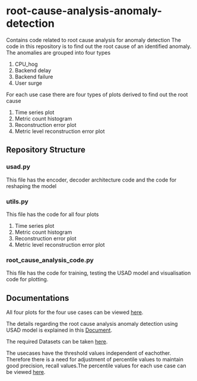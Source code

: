 # root-cause-analysis-anomaly-detection
Contains code related to root cause analysis for anomaly detection
The code in this repository is to find out the root cause of an identified anomaly.
The anomalies are grouped into four types
1. CPU_hog
2. Backend delay
3. Backend failure
4. User surge

For each use case there are four types of plots derived to find out the root cause
1. Time series plot
2. Metric count histogram
3. Reconstruction error plot
4. Metric level reconstruction error plot

## Repository Structure

### usad.py
This file has the encoder, decoder architecture code and the code for reshaping the model

### utils.py
This file has the code for all four plots 
1. Time series plot
2. Metric count histogram
3. Reconstruction error plot
4. Metric level reconstruction error plot

### root_cause_analysis_code.py
This file has the code for training, testing the USAD model and visualisation code for plotting.

## Documentations

All four plots for the four use cases can be viewed [here](https://drive.google.com/drive/folders/1sgMKQbESUeXMT_jc1doiXI78l9fslNMG).

The details regarding the root cause analysis anomaly detection using USAD model is explained in this [Document](https://docs.google.com/document/d/1YEydZbjvepgKePz2i2YWppYYOD-p5l60yZ1eX2mzk0U/edit).

The required Datasets can be taken [here](https://drive.google.com/drive/u/0/folders/1eHHw3sbE-PVySBjwvlc_6NT0cknQEvHe). 

The usecases have the threshold values independent of eachother. Therefore there is a need for adjustment of percentile values to maintain good precision, recall values.The percentile values for each use case can be viewed [here](https://docs.google.com/spreadsheets/d/1Xb7rOxUV0B5-Ua9AGqrrXdktTXxlDyJwLT2uDKBb_14/edit#gid=0).


